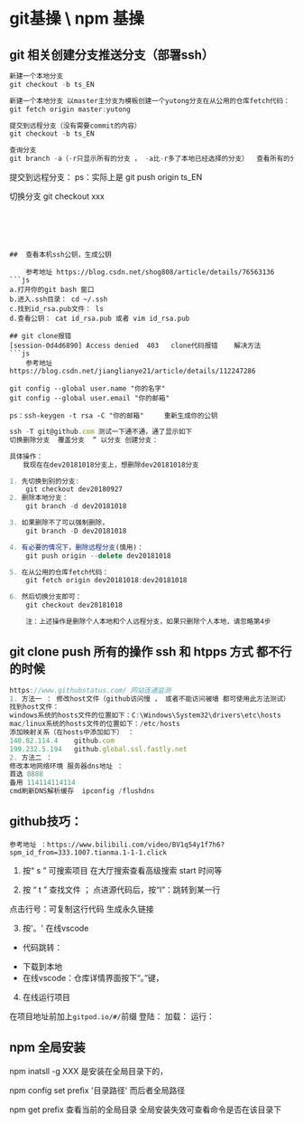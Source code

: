 # git基操 \ npm 基操
## git  相关创建分支推送分支（部署ssh）
``` js
新建一个本地分支 
git checkout -b ts_EN
```    
```js
新建一个本地分支 以master主分支为模板创建一个yutong分支在从公用的仓库fetch代码：
git fetch origin master:yutong
```
```js
提交到远程分支（没有需要commit的内容）
git checkout -b ts_EN
```
```js
查询分支
git branch -a（-r只显示所有的分支 ， -a比-r多了本地已经选择的分支）  查看所有的分支  
```
提交到远程分支： ps：实际上是 git push origin ts_EN 




切换分支 
git checkout   xxx  
```





##  查看本机ssh公钥，生成公钥

    参考地址 https://blog.csdn.net/shog808/article/details/76563136
```js
a.打开你的git bash 窗口
b.进入.ssh目录： cd ~/.ssh
c.找到id_rsa.pub文件： ls
d.查看公钥： cat id_rsa.pub 或者 vim id_rsa.pub
```




```
## git clone报错
[session-0d4d6890] Access denied  403   clone代码报错    解决方法 
```js
    参考地址 https://blog.csdn.net/jianglianye21/article/details/112247286
    
git config --global user.name "你的名字"
git config --global user.email "你的邮箱"

ps：ssh-keygen -t rsa -C "你的邮箱"     重新生成你的公钥
``` 
```js
ssh -T git@github.com 测试一下通不通，通了显示如下
切换删除分支  覆盖分支  “ 以分支 创建分支：

具体操作：
　　我现在在dev20181018分支上，想删除dev20181018分支

1. 先切换到别的分支:
    git checkout dev20180927
2. 删除本地分支： 
    git branch -d dev20181018

3. 如果删除不了可以强制删除，
    git branch -D dev20181018

4. 有必要的情况下，删除远程分支(慎用)：
    git push origin --delete dev20181018

5. 在从公用的仓库fetch代码：
    git fetch origin dev20181018:dev20181018

6. 然后切换分支即可：
    git checkout dev20181018

    注：上述操作是删除个人本地和个人远程分支，如果只删除个人本地，请忽略第4步

```



## git clone push 所有的操作 ssh  和 htpps 方式  都不行的时候   


```js
https://www.githubstatus.com/ 网站连通监测
1. 方法一 ： 修改host文件（github访问慢 ， 或者不能访问被墙 都可使用此方法测试）
找到host文件： 
windows系统的hosts文件的位置如下：C:\Windows\System32\drivers\etc\hosts
mac/linux系统的hosts文件的位置如下：/etc/hosts     
添加映射关系（在hosts中添加如下） ：
140.82.114.4	github.com
199.232.5.194	github.global.ssl.fastly.net
2. 方法二 ： 
修改本地网络环境 服务器dns地址 ： 
首选 8888
备用 114114114114 
cmd刷新DNS解析缓存  ipconfig /flushdns
```

## github技巧： 

    参考地址 ：https://www.bilibili.com/video/BV1q54y1f7h6?spm_id_from=333.1007.tianma.1-1-1.click

1.  按“ s ”  可搜索项目  在大厅搜索查看高级搜索  start  时间等

2.  按 “ t ” 查找文件 ； 点进源代码后，按“l”：跳转到某一行 

点击行号：可复制这行代码 生成永久链接

3. 按'。' 在线vscode
-  代码跳转：
+ 下载到本地
+  在线vscode：仓库详情界面按下“。”键，

4. 在线运行项目

在项目地址前加上`gitpod.io/#/`前缀
登陆：
加载：
运行：
## 

## npm 全局安装

npm inatsll -g XXX 是安装在全局目录下的，

npm config set prefix '目录路径' 而后者全局路径

npm get prefix  查看当前的全局目录   全局安装失效可查看命令是否在该目录下